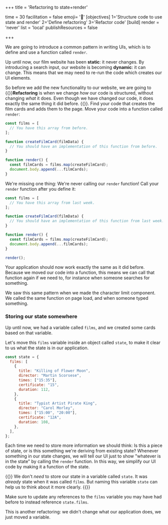 +++
title = 'Refactoring to state+render'

time = 30
facilitation = false
emoji= '🧼'
[objectives]
    1='Structure code to use state and render'
    2='Define refactoring'
    3='Refactor code'
[build]
  render = 'never'
  list = 'local'
  publishResources = false

+++

We are going to introduce a common pattern in writing UIs, which is to define and use a function called `render`.

Up until now, our film website has been **static**: it never changes. By introducing a search input, our website is becoming **dynamic**: it can change. This means that we may need to re-run the code which creates our UI elements.

So before we add the new functionality to our website, we are going to {{<tooltip title="refactor">}}**Refactoring** is when we change _how_ our code is structured, without changing _what_ it does. Even though we have changed our code, it does exactly the same thing it did before. {{</tooltip>}}. Find your code that creates the film cards and adds them to the page. Move your code into a function called `render`:

```js
const films = [
  // You have this array from before.
];

function createFilmCard(filmData) {
  // You should have an implementation of this function from before.
}

function render() {
  const filmCards = films.map(createFilmCard);
  document.body.append(...filmCards);
}
```

We're missing one thing: We're never calling our `render` function! Call your `render` function after you define it:

```js
const films = [
  // You have this array from last week.
];

function createFilmCard(filmData) {
  // You should have an implementation of this function from last week.
}

function render() {
  const filmCards = films.map(createFilmCard);
  document.body.append(...filmCards);
}

render();
```

Your application should now work exactly the same as it did before. Because we moved our code into a function, this means we can call that function again if we need to, for instance when someone searches for something.

We saw this same pattern when we made the character limit component. We called the same function on page load, and when someone typed something.

### Storing our state somewhere

Up until now, we had a variable called `films`, and we created some cards based on that variable.

Let's move this `films` variable inside an object called `state`, to make it clear to us what the state is in our application.

```js
const state = {
  films: [
    {
      title: "Killing of Flower Moon",
      director: "Martin Scorsese",
      times: ["15:35"],
      certificate: "15",
      duration: 112,
    },
    {
      title: "Typist Artist Pirate King",
      director: "Carol Morley",
      times: ["15:00", "20:00"],
      certificate: "12A",
      duration: 108,
    },
  ],
};
```

Each time we need to store more information we should think: Is this a piece of state, or is this something we're deriving from existing state? Whenever something in our state changes, we will tell our UI just to show "whatever is in the state" by calling the `render` function. In this way, we simplify our UI code by making it a function of the state.

{{<note type="tip" title="Tip">}}
We don't _need_ to store our state in a variable called `state`. It was _already_ state when it was called `films`. But naming this variable `state` can help us to think about it more clearly.
{{</note>}}

Make sure to update any references to the `films` variable you may have had before to instead reference `state.films`.

This is another refactoring: we didn't change what our application does, we just moved a variable.
